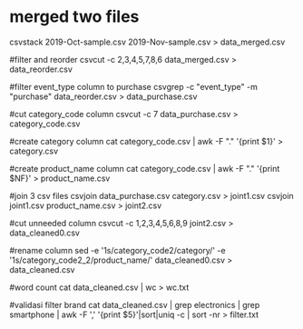 # merged two files
csvstack 2019-Oct-sample.csv 2019-Nov-sample.csv > data_merged.csv

#filter and reorder
csvcut -c 2,3,4,5,7,8,6 data_merged.csv > data_reorder.csv

#filter event_type column to purchase
csvgrep -c "event_type" -m "purchase" data_reorder.csv > data_purchase.csv

#cut category_code column
csvcut -c 7 data_purchase.csv > category_code.csv

#create category column
cat category_code.csv | awk -F "." '{print $1}' > category.csv

#create product_name column
cat category_code.csv | awk -F "." '{print $NF}' > product_name.csv

#join 3 csv files
csvjoin data_purchase.csv category.csv > joint1.csv
csvjoin joint1.csv product_name.csv > joint2.csv

#cut unneeded column
csvcut -c 1,2,3,4,5,6,8,9 joint2.csv > data_cleaned0.csv

#rename column
sed -e '1s/category_code2/category/' -e '1s/category_code2_2/product_name/' data_cleaned0.csv > data_cleaned.csv

#word count
cat data_cleaned.csv | wc > wc.txt

#validasi filter brand
cat data_cleaned.csv | grep electronics | grep smartphone | awk -F ',' '{print $5}'|sort|uniq -c | sort -nr > filter.txt
